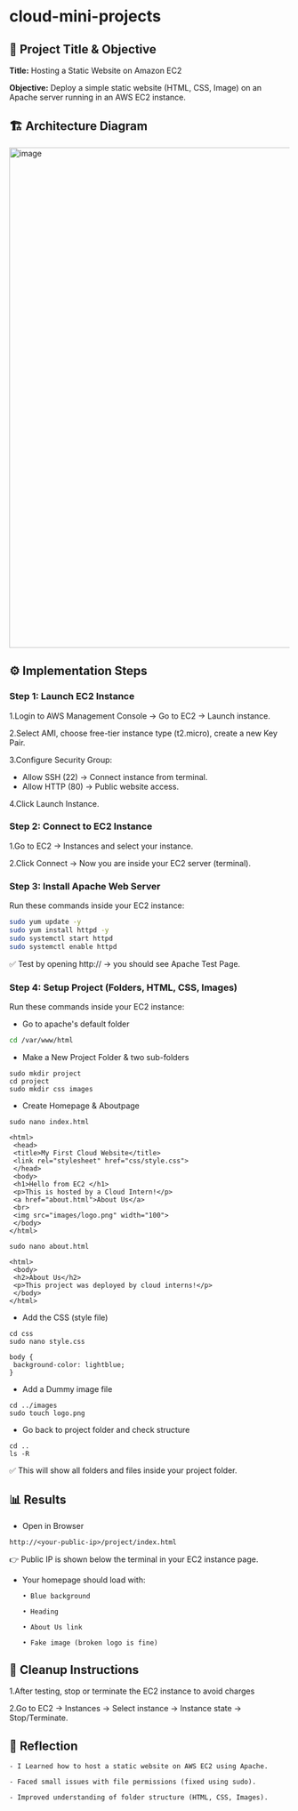 # cloud-mini-projects

## 📌 Project Title & Objective

**Title:** Hosting a Static Website on Amazon EC2

**Objective:** Deploy a simple static website (HTML, CSS, Image) on an Apache server running in an AWS EC2 instance.


## 🏗️ Architecture Diagram

<img width="900" height="900" alt="image" src="https://github.com/user-attachments/assets/7283f4e4-b406-4392-9be6-a8d363caffc0" />

## ⚙️ Implementation Steps

### Step 1: Launch EC2 Instance

 1.Login to AWS Management Console → Go to EC2 → Launch instance.

 2.Select AMI, choose free-tier instance type (t2.micro), create a new Key Pair.

 3.Configure Security Group:  
   - Allow SSH (22) → Connect instance from terminal.  
   - Allow HTTP (80) → Public website access.
     
 4.Click Launch Instance.  

### Step 2: Connect to EC2 Instance

 1.Go to EC2 → Instances and select your instance.
 
 2.Click Connect → Now you are inside your EC2 server (terminal).

### Step 3: Install Apache Web Server 
 Run these commands inside your EC2 instance:  

```bash
sudo yum update -y
sudo yum install httpd -y
sudo systemctl start httpd
sudo systemctl enable httpd
```
✅ Test by opening http://<Public-IP> → you should see Apache Test Page.

### Step 4: Setup Project (Folders, HTML, CSS, Images)

Run these commands inside your EC2 instance:  

  - Go to apache's default folder
```bash
cd /var/www/html
```
  - Make a New Project Folder & two sub-folders
```
sudo mkdir project
cd project
sudo mkdir css images
```
  - Create Homepage & Aboutpage
```
sudo nano index.html

<html>
 <head>
 <title>My First Cloud Website</title>
 <link rel="stylesheet" href="css/style.css">
 </head>
 <body>
 <h1>Hello from EC2 </h1>
 <p>This is hosted by a Cloud Intern!</p>
 <a href="about.html">About Us</a>
 <br>
 <img src="images/logo.png" width="100">
 </body>
</html>

sudo nano about.html

<html>
 <body>
 <h2>About Us</h2>
 <p>This project was deployed by cloud interns!</p>
 </body>
</html>
```

- Add the CSS (style file)
```
cd css
sudo nano style.css

body {
 background-color: lightblue;
}

```

  - Add a Dummy image file
```
cd ../images
sudo touch logo.png
```
  - Go back to project folder and check structure
```
cd ..
ls -R
```
 ✅ This will show all folders and files inside your project folder.

 ## 📊 Results 

  - Open in Browser
```
http://<your-public-ip>/project/index.html
```
  👉 Public IP is shown below the terminal in your EC2 instance page.

  - Your homepage should load with:
  
        • Blue background

        • Heading

        • About Us link

        • Fake image (broken logo is fine)
  ## 🧹 Cleanup Instructions

   1.After testing, stop or terminate the EC2 instance to avoid charges
   
   2.Go to EC2 → Instances → Select instance → Instance state → Stop/Terminate.

  ## 📝 Reflection

    - I Learned how to host a static website on AWS EC2 using Apache.

    - Faced small issues with file permissions (fixed using sudo).

    - Improved understanding of folder structure (HTML, CSS, Images).

